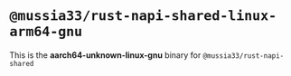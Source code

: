 # `@mussia33/rust-napi-shared-linux-arm64-gnu`

This is the **aarch64-unknown-linux-gnu** binary for `@mussia33/rust-napi-shared`
